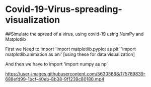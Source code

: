 # Covid-19-Virus-spreading-visualization
##Simulate the spread of a virus, using covid-19 using NumPy and Matplotlib

First we Need to import 
'import matplotlib.pyplot as plt'
'import matplotlib.animation as ani'
[using these for data visualization]

And then we have to import
'import numpy as np'

https://user-images.githubusercontent.com/56305868/175769839-688efd99-1bcf-40eb-8b38-9f1239c80180.mp4

